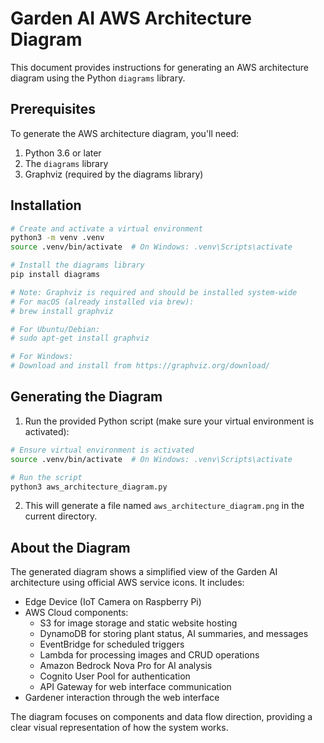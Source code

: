 # Garden AI AWS Architecture Diagram

This document provides instructions for generating an AWS architecture diagram using the Python `diagrams` library.

## Prerequisites

To generate the AWS architecture diagram, you'll need:

1. Python 3.6 or later
2. The `diagrams` library
3. Graphviz (required by the diagrams library)

## Installation

```bash
# Create and activate a virtual environment
python3 -m venv .venv
source .venv/bin/activate  # On Windows: .venv\Scripts\activate

# Install the diagrams library
pip install diagrams

# Note: Graphviz is required and should be installed system-wide
# For macOS (already installed via brew):
# brew install graphviz

# For Ubuntu/Debian:
# sudo apt-get install graphviz

# For Windows:
# Download and install from https://graphviz.org/download/
```

## Generating the Diagram

1. Run the provided Python script (make sure your virtual environment is activated):

```bash
# Ensure virtual environment is activated
source .venv/bin/activate  # On Windows: .venv\Scripts\activate

# Run the script
python3 aws_architecture_diagram.py
```

2. This will generate a file named `aws_architecture_diagram.png` in the current directory.

## About the Diagram

The generated diagram shows a simplified view of the Garden AI architecture using official AWS service icons. It includes:

- Edge Device (IoT Camera on Raspberry Pi)
- AWS Cloud components:
  - S3 for image storage and static website hosting
  - DynamoDB for storing plant status, AI summaries, and messages
  - EventBridge for scheduled triggers
  - Lambda for processing images and CRUD operations
  - Amazon Bedrock Nova Pro for AI analysis
  - Cognito User Pool for authentication
  - API Gateway for web interface communication
- Gardener interaction through the web interface

The diagram focuses on components and data flow direction, providing a clear visual representation of how the system works.